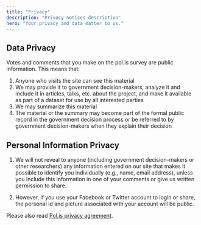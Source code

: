 ```yaml
---
title: "Privacy"
description: "Privacy notices description"
hero: "Your privacy and data matter to us."
---
```


## Data Privacy

Votes and comments that you make on the pol.is survey are public information. This means that:

1. Anyone who visits the site can see this material
2. We may provide it to government decision-makers, analyze it and include it in articles, talks, etc. about the project, and make it available as part of a dataset for use by all interested parties
3. We may summarize this material
4. The material or the summary may become part of the formal public record in the government decision process or be referred to by government decision-makers when they explain their decision


## Personal Information Privacy

1. We will not reveal to anyone (including government decision-makers or other researchers) any information entered on our site that makes it possible to identify you individually (e.g., name, email address), unless you include this information in one of your comments or give us written permission to share.

2. However, if you use your Facebook or Twitter account to login or share, the personal id and picture associated with your account will be public.

Please also read [Pol.is privacy agreement](https://pol.is/privacy).

